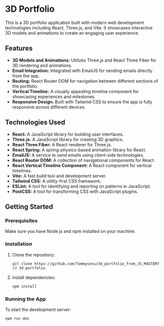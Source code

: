 # 3D Portfolio 

This is a 3D portfolio application built with modern web development technologies including React, Three.js, and Vite. It showcases interactive 3D models and animations to create an engaging user experience.

## Features

- **3D Models and Animations:** Utilizes Three.js and React Three Fiber for 3D rendering and animations.
- **Email Integration:** Integrated with EmailJS for sending emails directly from the app.
- **Routing:** React Router DOM for navigation between different sections of the portfolio.
- **Vertical Timeline:** A visually appealing timeline component for showcasing experiences and milestones.
- **Responsive Design:** Built with Tailwind CSS to ensure the app is fully responsive across different devices.


## Technologies Used

- **React:** A JavaScript library for building user interfaces.
- **Three.js:** A JavaScript library for creating 3D graphics.
- **React Three Fiber:** A React renderer for Three.js.
- **React Spring:** A spring-physics-based animation library for React.
- **EmailJS:** A service to send emails using client-side technologies.
- **React Router DOM:** A collection of navigational components for React.
- **React Vertical Timeline Component:** A React component for vertical timelines.
- **Vite:** A fast build tool and development server.
- **Tailwind CSS:** A utility-first CSS framework.
- **ESLint:** A tool for identifying and reporting on patterns in JavaScript.
- **PostCSS:** A tool for transforming CSS with JavaScript plugins.

## Getting Started

### Prerequisites

Make sure you have Node.js and npm installed on your machine.

### Installation

1. Clone the repository:
    ```sh
    git clone https://github.com/Tommysons/3d_portfolio_from_JS_MASTERY.git
    cd 3d-portfolio
    ```

2. Install dependencies:
    ```sh
    npm install
    ```

### Running the App

To start the development server:
```sh
npm run dev

